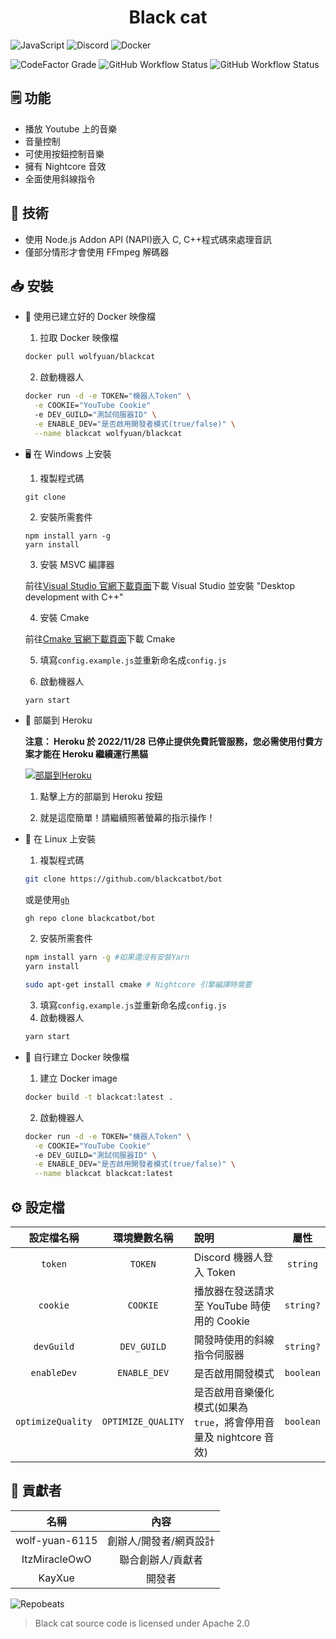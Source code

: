<h1 align="center">Black cat</h1>

![JavaScript](https://img.shields.io/badge/javascript-%23323330.svg?style=for-the-badge&logo=javascript&logoColor=F7DF1E) ![Discord](https://img.shields.io/badge/Discord-%237289DA.svg?style=for-the-badge&logo=discord&logoColor=white&color=5865F2) ![Docker](https://img.shields.io/badge/docker-%230db7ed.svg?style=for-the-badge&logo=docker&logoColor=white)

![CodeFactor Grade](https://img.shields.io/codefactor/grade/github/blackcatbot/bot?color=F44A6A&label=CodeFactor&logo=codefactor&logoColor=FFFFFF&style=flat-square) ![GitHub Workflow Status](https://img.shields.io/github/actions/workflow/status/blackcatbot/bot/ci.yml?color=2088FF&label=CI&logo=GitHub%20actions&logoColor=FFFFFF&style=flat-square) ![GitHub Workflow Status](https://img.shields.io/github/actions/workflow/status/blackcatbot/bot/push.yml?color=2088FF&label=Release&logo=GitHub%20actions&logoColor=FFFFFF&style=flat-square)

## 🗒️ 功能

- 播放 Youtube 上的音樂
- 音量控制
- 可使用按鈕控制音樂
- 擁有 Nightcore 音效
- 全面使用斜線指令

## 💽 技術

- 使用 Node.js Addon API (NAPI)嵌入 C, C++程式碼來處理音訊
- 僅部分情形才會使用 FFmpeg 解碼器

## 📥 安裝

- 🐳 使用已建立好的 Docker 映像檔

  1. 拉取 Docker 映像檔

  ```sh
  docker pull wolfyuan/blackcat
  ```

  2. 啟動機器人

  ```sh
  docker run -d -e TOKEN="機器人Token" \
    -e COOKIE="YouTube Cookie"
    -e DEV_GUILD="測試伺服器ID" \
    -e ENABLE_DEV="是否啟用開發者模式(true/false)" \
    --name blackcat wolfyuan/blackcat
  ```

- 🖥️ 在 Windows 上安裝

  1. 複製程式碼

  ```batch
  git clone
  ```

  2. 安裝所需套件

  ```batch
  npm install yarn -g
  yarn install
  ```

  3. 安裝 MSVC 編譯器

  前往[Visual Studio 官網下載頁面](https://visualstudio.microsoft.com/downloads/)下載 Visual Studio 並安裝 "Desktop development with C++"

  4. 安裝 Cmake

  前往[Cmake 官網下載頁面](https://cmake.org/download/)下載 Cmake

  5. 填寫`config.example.js`並重新命名成`config.js`

  6. 啟動機器人

  ```batch
  yarn start
  ```

- 💠 部屬到 Heroku

  **注意： Heroku 於 2022/11/28 已停止提供免費託管服務，您必需使用付費方案才能在 Heroku 繼續運行黑貓**

  [![部屬到Heroku](https://raw.githubusercontent.com/blackcatbot/bot-cdn/main/button.svg)](https://heroku.com/deploy?template=https://github.com/blackcatbot/bot)

  1. 點擊上方的部屬到 Heroku 按鈕

  2. 就是這麼簡單！請繼續照著螢幕的指示操作！

- 🐧 在 Linux 上安裝

  1. 複製程式碼

  ```sh
  git clone https://github.com/blackcatbot/bot
  ```

  或是使用[`gh`](https://cli.github.com)

  ```sh
  gh repo clone blackcatbot/bot
  ```

  2. 安裝所需套件

  ```sh
  npm install yarn -g #如果還沒有安裝Yarn
  yarn install

  sudo apt-get install cmake # Nightcore 引擎編譯時需要
  ```

  3. 填寫`config.example.js`並重新命名成`config.js`
  4. 啟動機器人

  ```sh
  yarn start
  ```

- 🐋 自行建立 Docker 映像檔
  1. 建立 Docker image
  ```sh
  docker build -t blackcat:latest .
  ```
  2. 啟動機器人
  ```sh
  docker run -d -e TOKEN="機器人Token" \
    -e COOKIE="YouTube Cookie"
    -e DEV_GUILD="測試伺服器ID" \
    -e ENABLE_DEV="是否啟用開發者模式(true/false)" \
    --name blackcat blackcat:latest
  ```

## ⚙️ 設定檔

| 設定檔名稱 | 環境變數名稱 | 說明 | 屬性 |
| :-: | :-: | :-- | :-: |
| `token` | `TOKEN` | Discord 機器人登入 Token | `string` |
| `cookie` | `COOKIE` | 播放器在發送請求至 YouTube 時使用的 Cookie | `string?` |
| `devGuild` | `DEV_GUILD` | 開發時使用的斜線指令伺服器 | `string?` |
| `enableDev` | `ENABLE_DEV` | 是否啟用開發模式 | `boolean` |
| `optimizeQuality` | `OPTIMIZE_QUALITY` | 是否啟用音樂優化模式(如果為`true`，將會停用音量及 nightcore 音效) | `boolean` |

## 🙏 貢獻者

|      名稱      |          內容          |
| :------------: | :--------------------: |
| wolf-yuan-6115 | 創辦人/開發者/網頁設計 |
| ItzMiracleOwO  |   聯合創辦人/貢獻者    |
|     KayXue     |         開發者         |

![Repobeats](https://repobeats.axiom.co/api/embed/a6bd28c74d122a98b8db7d45fd5ca39ad0e8b12e.svg)

> Black cat source code is licensed under Apache 2.0
